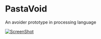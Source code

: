PastaVoid
=========

An avoider prototype in processing language

[![ScreenShot](https://raw.github.com/poksme/PastaVoid/master/ressources/screenshot.png)](http://vimeo.com/82386131)